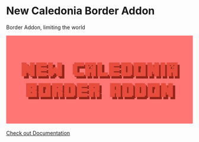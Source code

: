 # New Caledonia Border Addon

Border Addon, limiting the world

![logo](background.png)

[Check out Documentation](docs/)
